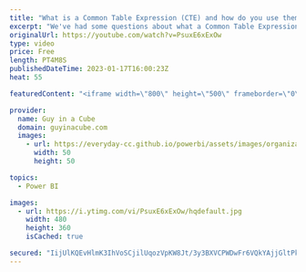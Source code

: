 ```yaml
---
title: "What is a Common Table Expression (CTE) and how do you use them?"
excerpt: "We've had some questions about what a Common Table Expression (CTE) is. Patrick describes what they are and how you can use them in SQL Server or Azure Synapse Analytics.  WITH common_table_expression (Transact-SQL) https://learn.microsoft.com/sql/t-sql/queries/with-common-table-expression-transact-sql?view=sql-server-ver16"
originalUrl: https://youtube.com/watch?v=PsuxE6xExOw
type: video
price: Free
length: PT4M8S
publishedDateTime: 2023-01-17T16:00:23Z
heat: 55

featuredContent: "<iframe width=\"800\" height=\"500\" frameborder=\"0\" src=\"https://www.youtube.com/embed/PsuxE6xExOw\" allow=\"accelerometer; autoplay; encrypted-media; gyroscope; picture-in-picture\" allowfullscreen></iframe>"

provider:
  name: Guy in a Cube
  domain: guyinacube.com
  images:
    - url: https://everyday-cc.github.io/powerbi/assets/images/organizations/guyinacube.com-50x50.jpg
      width: 50
      height: 50

topics:
  - Power BI

images:
  - url: https://i.ytimg.com/vi/PsuxE6xExOw/hqdefault.jpg
    width: 480
    height: 360
    isCached: true

secured: "IijUlKQEvHlmK3IhVoSCjilUqozVpKW8Jt/3y3BXVCPWDwFr6VQkYAjjGltPkfvjDUdgt/7qYowQwnsMocz6RjUAC9+Auz2CnPbltqPKHi3/b4SNFmM6gNTzj1A9tx+8+7WG8/IJANduUbE/nsDIvjPmnAvUBEAFXsts+iYCwELTlSlhbCGjKDNL2kyt+DGKVY+P7RNFCq2N6sLxY2Sc2dvLDwOw9X4QZMcTobXlDwCq7rJCVx4rIvMndZKZovAjHWnzg23+KbG0tvQBWQLb3VdU4pLx86EzgG/uT1/W4juEnhMHgqJ1YkgdmVBw3TqrIsi5Du62urDvZx+anqev4V2D4Hb6rTUPC7f9po8v0/tDbBQnNGQVqwU3Nz2hlx//A3Ve8O3sCaMMyT12k8ya0tNPd5BfrsrgH6E8Ni+Pm3g=;/MMXfsbrg2XySxWx/xG4YA=="
---
```


